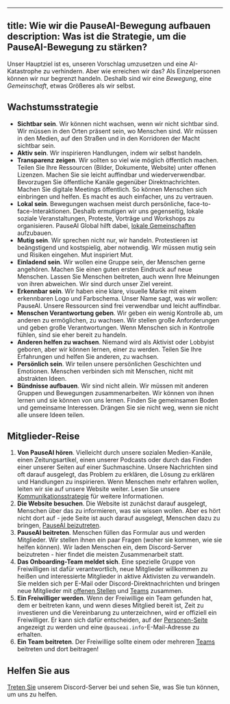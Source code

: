 

---
title: Wie wir die PauseAI-Bewegung aufbauen
description: Was ist die Strategie, um die PauseAI-Bewegung zu stärken?
---

Unser Hauptziel ist es, unseren Vorschlag umzusetzen und eine AI-Katastrophe zu verhindern.
Aber wie erreichen wir das?
Als Einzelpersonen können wir nur begrenzt handeln.
Deshalb sind wir eine _Bewegung_, eine _Gemeinschaft_, etwas Größeres als wir selbst.

## Wachstumsstrategie

- **Sichtbar sein**. Wir können nicht wachsen, wenn wir nicht sichtbar sind. Wir müssen in den Orten präsent sein, wo Menschen sind. Wir müssen in den Medien, auf den Straßen und in den Korridoren der Macht sichtbar sein.
- **Aktiv sein**. Wir inspirieren Handlungen, indem wir selbst handeln.
- **Transparenz zeigen**. Wir sollten so viel wie möglich öffentlich machen. Teilen Sie Ihre Ressourcen (Bilder, Dokumente, Website) unter offenen Lizenzen. Machen Sie sie leicht auffindbar und wiederverwendbar. Bevorzugen Sie öffentliche Kanäle gegenüber Direktnachrichten. Machen Sie digitale Meetings öffentlich. So können Menschen sich einbringen und helfen. Es macht es auch einfacher, uns zu vertrauen.
- **Lokal sein**. Bewegungen wachsen meist durch persönliche, face-to-face-Interaktionen. Deshalb ermutigen wir uns gegenseitig, lokale soziale Veranstaltungen, Proteste, Vorträge und Workshops zu organisieren. PauseAI Global hilft dabei, [lokale Gemeinschaften](/communities) aufzubauen.
- **Mutig sein**. Wir sprechen nicht nur, wir handeln. Protestieren ist beängstigend und kostspielig, aber notwendig. Wir müssen mutig sein und Risiken eingehen. Mut inspiriert Mut.
- **Einladend sein**. Wir wollen eine Gruppe sein, der Menschen gerne angehören. Machen Sie einen guten ersten Eindruck auf neue Menschen. Lassen Sie Menschen beitreten, auch wenn Ihre Meinungen von ihren abweichen. Wir sind durch unser Ziel vereint.
- **Erkennbar sein**. Wir haben eine klare, visuelle Marke mit einem erkennbaren Logo und Farbschema. Unser Name sagt, was wir wollen: PauseAI. Unsere Ressourcen sind frei verwendbar und leicht auffindbar.
- **Menschen Verantwortung geben**. Wir geben ein wenig Kontrolle ab, um anderen zu ermöglichen, zu wachsen. Wir stellen große Anforderungen und geben große Verantwortungen. Wenn Menschen sich in Kontrolle fühlen, sind sie eher bereit zu handeln.
- **Anderen helfen zu wachsen**. Niemand wird als Aktivist oder Lobbyist geboren, aber wir können lernen, einer zu werden. Teilen Sie Ihre Erfahrungen und helfen Sie anderen, zu wachsen.
- **Persönlich sein**. Wir teilen unsere persönlichen Geschichten und Emotionen. Menschen verbinden sich mit Menschen, nicht mit abstrakten Ideen.
- **Bündnisse aufbauen**. Wir sind nicht allein. Wir müssen mit anderen Gruppen und Bewegungen zusammenarbeiten. Wir können von ihnen lernen und sie können von uns lernen. Finden Sie gemeinsamen Boden und gemeinsame Interessen. Drängen Sie sie nicht weg, wenn sie nicht alle unsere Ideen teilen.

## Mitglieder-Reise

1. **Von PauseAI hören**. Vielleicht durch unsere sozialen Medien-Kanäle, einen Zeitungsartikel, einen unserer Podcasts oder durch das Finden einer unserer Seiten auf einer Suchmaschine. Unsere Nachrichten sind oft darauf ausgelegt, das Problem zu erklären, die Lösung zu erklären und Handlungen zu inspirieren. Wenn Menschen mehr erfahren wollen, leiten wir sie auf unsere Website weiter. Lesen Sie unsere [Kommunikationsstrategie](/communication-strategy) für weitere Informationen.
1. **Die Website besuchen**. Die Website ist zunächst darauf ausgelegt, Menschen über das zu informieren, was sie wissen wollen. Aber es hört nicht dort auf - jede Seite ist auch darauf ausgelegt, Menschen dazu zu bringen, [PauseAI beizutreten](/join).
1. **PauseAI beitreten**. Menschen füllen das Formular aus und werden Mitglieder. Wir stellen ihnen ein paar Fragen (woher sie kommen, wie sie helfen können). Wir laden Menschen ein, dem Discord-Server beizutreten - hier findet die meisten Zusammenarbeit statt.
1. **Das Onboarding-Team meldet sich**. Eine spezielle Gruppe von Freiwilligen ist dafür verantwortlich, neue Mitglieder willkommen zu heißen und interessierte Mitglieder in aktive Aktivisten zu verwandeln. Sie melden sich per E-Mail oder Discord-Direktnachrichten und bringen neue Mitglieder mit [offenen Stellen](/vacancies) und [Teams](/teams) zusammen.
1. **Ein Freiwilliger werden**. Wenn der Freiwillige ein Team gefunden hat, dem er beitreten kann, und wenn dieses Mitglied bereit ist, Zeit zu investieren und die Vereinbarung zu unterzeichnen, wird er offiziell ein Freiwilliger. Er kann sich dafür entscheiden, auf der [Personen-Seite](/people) angezeigt zu werden und eine `@pauseai.info`-E-Mail-Adresse zu erhalten.
1. **Ein Team beitreten**. Der Freiwillige sollte einem oder mehreren [Teams](/teams) beitreten und dort beitragen!

## Helfen Sie aus

[Treten Sie](/join) unserem Discord-Server bei und sehen Sie, was Sie tun können, um uns zu helfen.